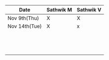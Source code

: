 
| Date | Sathwik M | Sathwik V |
|------|--------|--------|
| Nov 9th(Thu)   |    X  |    X      |
| Nov 14th(Tue)   |   X   |    x      |
|      |      |          |
|      |      |          |
|      |      |          |
|      |      |          |
|      |      |          |
|      |      |          |
|      |      |          |
|      |      |          |
|      |      |          |
|      |      |          |
|      |      |          |
|      |      |          |
|      |      |          |
